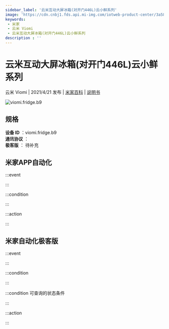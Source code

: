 ```yaml
---
sidebar_label: '云米互动大屏冰箱(对开门446L)云小鲜系列'
image: 'https://cdn.cnbj1.fds.api.mi-img.com/iotweb-product-center/3a58b2ff730f751359f87324a597edc5_168_168.png?GalaxyAccessKeyId=AKVGLQWBOVIRQ3XLEW&Expires=9223372036854775807&Signature=UUPJw3CLpEJ8Y+S120T5eZRndhA='
keywords: 
 - 米家
 - 云米 Viomi
 - 云米互动大屏冰箱(对开门446L)云小鲜系列
description : ''
---
```

# 云米互动大屏冰箱(对开门446L)云小鲜系列

云米 Viomi | 2021/4/21 发布 | [米家百科](https://home.mi.com/webapp/content/baike/product/index.html?model=viomi.fridge.b9) | [说明书](https://home.mi.com/views/introduction.html?model=viomi.fridge.b9&region=cn)

![viomi.fridge.b9](https://cdn.cnbj1.fds.api.mi-img.com/iotweb-product-center/3a58b2ff730f751359f87324a597edc5_168_168.png?GalaxyAccessKeyId=AKVGLQWBOVIRQ3XLEW&Expires=9223372036854775807&Signature=UUPJw3CLpEJ8Y+S120T5eZRndhA=)

## 规格  
> 
**设备 ID** ：viomi.fridge.b9  
**通讯协议** ：  
**极客版**  ： 待补充 


## 米家APP自动化  

:::event  

:::

:::condition  

:::

:::action   

:::

## 米家自动化极客版  

:::event  

:::

:::condition  

:::

:::condition 可查询的状态条件  

:::

:::action  

:::

        
